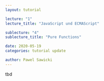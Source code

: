```yaml
---
layout: tutorial

lecture: "1"
lecture_title: "JavaScript und ECMAScript"

sublecture: "4"
sublecture_title: "Pure Functions"

date: 2020-05-19
categories: tutorial update

author: Pawel Sawicki
---
```


tbd
